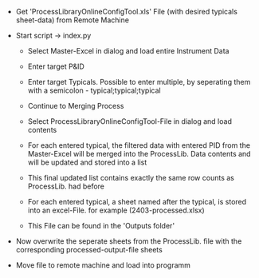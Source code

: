 
* Get 'ProcessLibraryOnlineConfigTool.xls' File
  (with desired typicals sheet-data) from Remote Machine

* Start script -> index.py

  * Select Master-Excel in dialog and load entire Instrument Data
  * Enter target P&ID
  * Enter target Typicals. Possible to enter multiple, by seperating them with a semicolon - typical;typical;typical
  * Continue to Merging Process

  * Select ProcessLibraryOnlineConfigTool-File in dialog and load contents
  * For each entered typical, the filtered data with entered PID from the Master-Excel will be merged into the ProcessLib. Data contents and will be updated and stored into a list
  * This final updated list contains exactly the same row counts as ProcessLib. had before

  * For each entered typical, a sheet named after the typical, is stored into an excel-File. for example (2403-processed.xlsx)
  * This File can be found in the 'Outputs folder'


* Now overwrite the seperate sheets from the ProcessLib. file with the corresponding processed-output-file sheets

* Move file to remote machine and load into programm